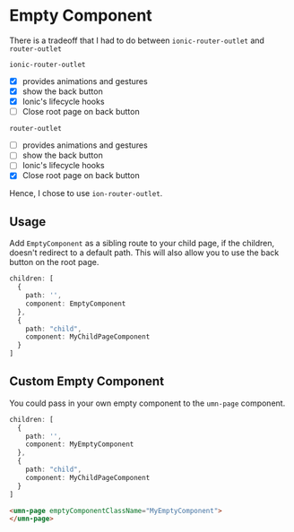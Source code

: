# Empty Component

There is a tradeoff that I had to do between `ionic-router-outlet` and `router-outlet`

`ionic-router-outlet`
- [x] provides animations and gestures
- [x] show the back button
- [x] Ionic's lifecycle hooks
- [ ] Close root page on back button

`router-outlet`
- [ ] provides animations and gestures
- [ ] show the back button
- [ ] Ionic's lifecycle hooks
- [x] Close root page on back button

Hence, I chose to use `ion-router-outlet`.


## Usage

Add `EmptyComponent` as a sibling route to your child page, if the children, doesn't redirect to a default path. This will also allow you to use the back button on the root page.
```ts
children: [
  {
    path: '',
    component: EmptyComponent
  },
  {
    path: "child",
    component: MyChildPageComponent
  }
]
```

## Custom Empty Component

You could pass in your own empty component to the `umn-page` component. 

```ts
children: [
  {
    path: '',
    component: MyEmptyComponent
  },
  {
    path: "child",
    component: MyChildPageComponent
  }
]
```

```html
<umn-page emptyComponentClassName="MyEmptyComponent">
</umn-page>
```
